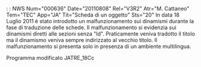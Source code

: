  :  : NWS Num="000636" Date="20110808" Rel="V3R2" Atr="M. Cattaneo" Tem="TEC" App="JA" Tit="Scheda di un oggetto" Sts="20"
In data 18 Luglio 2011 é stato introdotto un malfunzionamento sui dinamismi durante la fase di traduzione delle schede. Il malfunzionamento si evidenzia sui dinamismi diretti alle sezioni senza "Id". Praticamente veniva tradotto il titolo ma il dinamismo veniva sempre indirizzato al vecchio titolo.
Il malfunzionamento si presenta solo in presenza di un ambiente multilingua.

Programma modificato
JATRE_18Cc
